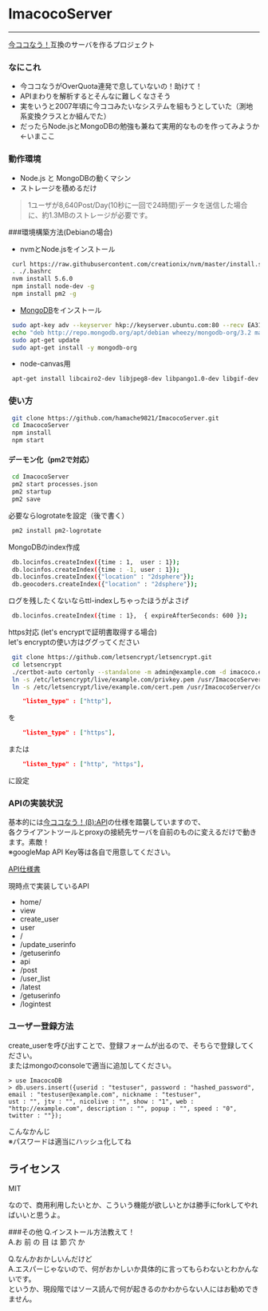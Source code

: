 # ImacocoServer
----
[今ココなう！](http://www.imacoconow.net/ "今ココなう！")互換のサーバを作るプロジェクト


### なにこれ
* 今ココなうがOverQuota連発で息していないの！助けて！
* APIまわりを解析するとそんなに難しくなさそう
* 実をいうと2007年頃に今ココみたいなシステムを組もうとしていた（測地系変換クラスとか組んでた）
* だったらNode.jsとMongoDBの勉強も兼ねて実用的なものを作ってみようか←いまここ

### 動作環境
* Node.js と MongoDBの動くマシン
* ストレージを積めるだけ  
> 1ユーザが8,640Post/Day(10秒に一回で24時間)データを送信した場合に、約1.3MBのストレージが必要です。

###環境構築方法(Debianの場合)  
* nvmとNode.jsをインストール
``` sh
 curl https://raw.githubusercontent.com/creationix/nvm/master/install.sh | sh
 . ./.bashrc
 nvm install 5.6.0
 npm install node-dev -g
 npm install pm2 -g
```  
* [MongoDB](https://docs.mongodb.org/manual/tutorial/install-mongodb-on-debian/)をインストール  
``` sh
 sudo apt-key adv --keyserver hkp://keyserver.ubuntu.com:80 --recv EA312927
 echo "deb http://repo.mongodb.org/apt/debian wheezy/mongodb-org/3.2 main" | sudo tee /etc/apt/sources.list.d/mongodb-org-3.2.list
 sudo apt-get update
 sudo apt-get install -y mongodb-org
```
* node-canvas用
```sh
 apt-get install libcairo2-dev libjpeg8-dev libpango1.0-dev libgif-dev build-essential g++
```

### 使い方

```sh
 git clone https://github.com/hamache9821/ImacocoServer.git
 cd ImacocoServer
 npm install
 npm start
```


#### デーモン化（pm2で対応）  

```sh
 cd ImacocoServer
 pm2 start processes.json
 pm2 startup
 pm2 save
```


必要ならlogrotateを設定（後で書く）  

```sh
 pm2 install pm2-logrotate

```


MongoDBのindex作成  

```sh
 db.locinfos.createIndex({time : 1,  user : 1});
 db.locinfos.createIndex({time : -1, user : 1});
 db.locinfos.createIndex({"location" : "2dsphere"});
 db.geocoders.createIndex({"location" : "2dsphere"});
```


ログを残したくないならttl-indexしちゃったほうがよさげ  
```sh
 db.locinfos.createIndex({time : 1},  { expireAfterSeconds: 600 });
```


https対応  (let's encryptで証明書取得する場合)  
let's encryptの使い方はググってください   

```sh
 git clone https://github.com/letsencrypt/letsencrypt.git
 cd letsencrypt
 ./certbot-auto certonly --standalone -m admin@example.com -d imacoco.example.com
 ln -s /etc/letsencrypt/live/example.com/privkey.pem /usr/ImacocoServer/cert/private_key.pem
 ln -s /etc/letsencrypt/live/example.com/cert.pem /usr/ImacocoServer/cert/certificate.pem
```

```default.json
    "listen_type" : ["http"],
```
を
```default.json
    "listen_type" : ["https"],
```
または

```default.json
    "listen_type" : ["http", "https"],
```
に設定



### APIの実装状況
基本的には[今ココなう！(β):API](http://www.fujita-lab.com/imakoko/api.html "今ココなう！(β):API")の仕様を踏襲していますので、  
各クライアントツールとproxyの接続先サーバを自前のものに変えるだけで動きます。素敵！  
※googleMap API Key等は各自で用意してください。  

[API仕様書](https://github.com/hamache9821/ImacocoServer/blob/master/docs/api.md)

現時点で実装しているAPI  
* home/
* view
* create_user
* user
 * /
 * /update_userinfo
 * /getuserinfo
* api
 * /post
 * /user_list
 * /latest
 * /getuserinfo
 * /logintest

### ユーザー登録方法
create_userを呼び出すことで、登録フォームが出るので、そちらで登録してください。  
またはmongoのconsoleで適当に追加してください。  

```mongo
> use ImacocoDB
> db.users.insert({userid : "testuser", password : "hashed_password", email : "testuser@example.com", nickname : "testuser",   
ust : "", jtv : "", nicolive : "", show : "1", web : "http://example.com", description : "", popup : "", speed : "0", twitter : ""});
```
こんなかんじ  
※パスワードは適当にハッシュ化してね

ライセンス
----
MIT

なので、商用利用したいとか、こういう機能が欲しいとかは勝手にforkしてやればいいと思うよ。

###その他
 Q.インストール方法教えて！  
 A.お 前 の 目 は 節 穴 か
 
 Q.なんかおかしいんだけど  
 A.エスパーじゃないので、何がおかしいか具体的に言ってもらわないとわかんないです。  
   というか、現段階ではソース読んで何が起きるのかわからない人にはお勧めできません。
